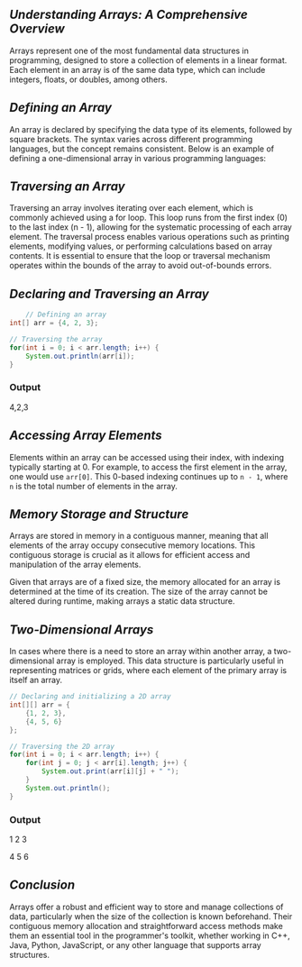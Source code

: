 
## *Understanding Arrays: A Comprehensive Overview*

Arrays represent one of the most fundamental data structures in programming, designed to store a collection of elements in a linear format. Each element in an array is of the same data type, which can include integers, floats, or doubles, among others.

  

## *Defining an Array*

An array is declared by specifying the data type of its elements, followed by square brackets. The syntax varies across different programming languages, but the concept remains consistent. Below is an example of defining a one-dimensional array in various programming languages:

  

## *Traversing an Array*

Traversing an array involves iterating over each element, which is commonly achieved using a for loop. This loop runs from the first index (0) to the last index (n - 1), allowing for the systematic processing of each array element. The traversal process enables various operations such as printing elements, modifying values, or performing calculations based on array contents. It is essential to ensure that the loop or traversal mechanism operates within the bounds of the array to avoid out-of-bounds errors.

  

## *Declaring and Traversing an Array*

```java
    // Defining an array
int[] arr = {4, 2, 3};

// Traversing the array
for(int i = 0; i < arr.length; i++) {
    System.out.println(arr[i]);
}
```
### Output

4,2,3

## *Accessing Array Elements*

Elements within an array can be accessed using their index, with indexing typically starting at 0. For example, to access the first element in the array, one would use  `arr[0]`. This 0-based indexing continues up to  `n - 1`, where  `n`  is the total number of elements in the array.

## *Memory Storage and Structure*

Arrays are stored in memory in a contiguous manner, meaning that all elements of the array occupy consecutive memory locations. This contiguous storage is crucial as it allows for efficient access and manipulation of the array elements.

Given that arrays are of a fixed size, the memory allocated for an array is determined at the time of its creation. The size of the array cannot be altered during runtime, making arrays a static data structure.

## *Two-Dimensional Arrays*

In cases where there is a need to store an array within another array, a two-dimensional array is employed. This data structure is particularly useful in representing matrices or grids, where each element of the primary array is itself an array.
```Java
// Declaring and initializing a 2D array
int[][] arr = {
    {1, 2, 3},
    {4, 5, 6}
};

// Traversing the 2D array
for(int i = 0; i < arr.length; i++) {
    for(int j = 0; j < arr[i].length; j++) {
        System.out.print(arr[i][j] + " ");
    }
    System.out.println();
}
```
### Output

1 2 3

4 5 6

## *Conclusion*

Arrays offer a robust and efficient way to store and manage collections of data, particularly when the size of the collection is known beforehand. Their contiguous memory allocation and straightforward access methods make them an essential tool in the programmer's toolkit, whether working in C++, Java, Python, JavaScript, or any other language that supports array structures.
